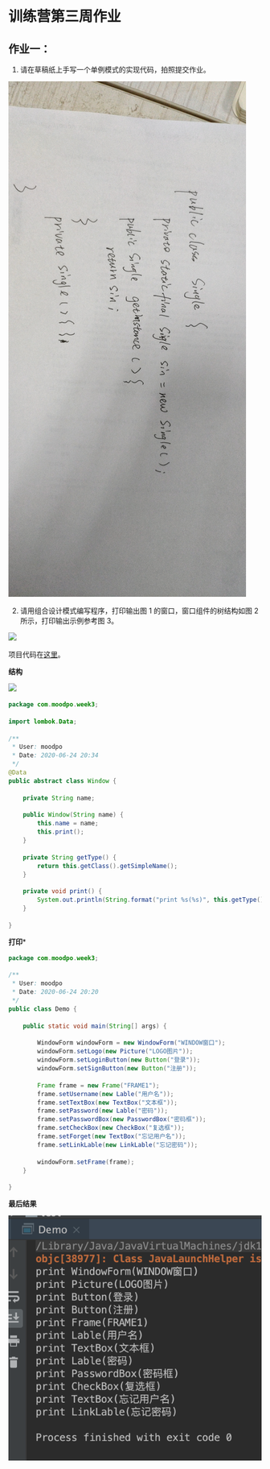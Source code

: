 # 训练营第三周作业

## 作业一：

1. 请在草稿纸上手写一个单例模式的实现代码，拍照提交作业。

![](./single.jpeg)

2. 请用组合设计模式编写程序，打印输出图 1 的窗口，窗口组件的树结构如图 2 所示，打印输出示例参考图 3。

![]('./question.png)

项目代码在[这里](./ComponentDemo)。

**结构**

![]('./package.png')

```java
package com.moodpo.week3;

import lombok.Data;

/**
 * User: moodpo
 * Date: 2020-06-24 20:34
 */
@Data
public abstract class Window {

    private String name;

    public Window(String name) {
        this.name = name;
        this.print();
    }

    private String getType() {
        return this.getClass().getSimpleName();
    }

    private void print() {
        System.out.println(String.format("print %s(%s)", this.getType(), this.getName()));
    }

}

```

**打印***

```java
package com.moodpo.week3;

/**
 * User: moodpo
 * Date: 2020-06-24 20:20
 */
public class Demo {

    public static void main(String[] args) {

        WindowForm windowForm = new WindowForm("WINDOW窗口");
        windowForm.setLogo(new Picture("LOGO图片"));
        windowForm.setLoginButton(new Button("登录"));
        windowForm.setSignButton(new Button("注册"));

        Frame frame = new Frame("FRAME1");
        frame.setUsername(new Lable("用户名"));
        frame.setTextBox(new TextBox("文本框"));
        frame.setPassword(new Lable("密码"));
        frame.setPasswordBox(new PasswordBox("密码框"));
        frame.setCheckBox(new CheckBox("复选框"));
        frame.setForget(new TextBox("忘记用户名"));
        frame.setLinkLable(new LinkLable("忘记密码"));

        windowForm.setFrame(frame);
    }

}

```

**最后结果**

![](./result.png)